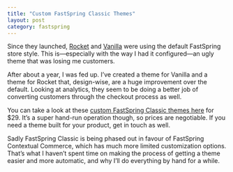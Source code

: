 ```yaml
---
title: "Custom FastSpring Classic Themes"
layout: post
category: fastspring
---
```


Since they launched, [Rocket](http://matthewpalmer.net/rocket) and [Vanilla](http://matthewpalmer.net/vanilla) were using the default FastSpring store style. This is—especially with the way I had it configured—an ugly theme that was losing me customers.

After about a year, I was fed up. I’ve created a theme for Vanilla and a theme for Rocket that, design-wise, are a huge improvement over the default. Looking at analytics, they seem to be doing a better job of converting customers through the checkout process as well.

You can take a look at these [custom FastSpring Classic themes here](http://matthewpalmer.net/custom-fastspring-themes) for $29. It’s a super hand-run operation though, so prices are negotiable. If you need a theme built for your product, get in touch as well.

Sadly FastSpring Classic is being phased out in favour of FastSpring Contextual Commerce, which has much more limited customization options. That’s what I haven’t spent time on making the process of getting a theme easier and more automatic, and why I’ll do everything by hand for a while.
